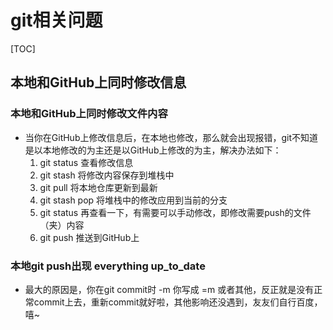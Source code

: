 # git相关问题

[TOC]



## 本地和GitHub上同时修改信息

### 本地和GitHub上同时修改文件内容

- 当你在GitHub上修改信息后，在本地也修改，那么就会出现报错，git不知道是以本地修改的为主还是以GitHub上修改的为主，解决办法如下：
  1. git status  查看修改信息
  2. git stash 将修改内容保存到堆栈中
  3. git pull 将本地仓库更新到最新
  4. git stash pop 将堆栈中的修改应用到当前的分支
  5. git status 再查看一下，有需要可以手动修改，即修改需要push的文件（夹）内容
  6. git push  推送到GitHub上

### 本地git push出现 everything up_to_date

- 最大的原因是，你在git commit时 -m 你写成 =m 或者其他，反正就是没有正常commit上去，重新commit就好啦，其他影响还没遇到，友友们自行百度，嘻~